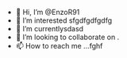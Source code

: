 - 👋 Hi, I’m @EnzoR91
- 👀 I’m interested sfgdfgdfgdfg
- 🌱 I’m currentlysdasd
- 💞️ I’m looking to collaborate on .
- 📫 How to reach me ...fghf

<!---
EnzoR91/EnzoR91 is a ✨ special ✨ repository because its `README.md` (this file) appears on your GitHub profile.
You can click the Preview link to take a look at your changes.
--->
